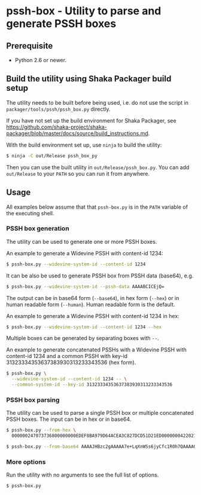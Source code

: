 pssh-box - Utility to parse and generate PSSH boxes
===================================================

## Prerequisite

- Python 2.6 or newer.

## Build the utility using Shaka Packager build setup

The utility needs to be built before being used, i.e. do not use the script in
`packager/tools/pssh/pssh_box.py` directly.

If you have not set up the build environment for Shaka Packager, see
https://github.com/shaka-project/shaka-packager/blob/master/docs/source/build_instructions.md.

With the build environment set up, use `ninja` to build the utility:

```bash
$ ninja -C out/Release pssh_box_py
```

Then you can use the built utility in `out/Release/pssh_box.py`. You can add
`out/Release` to your `PATH` so you can run it from anywhere.

## Usage

All examples below assume that that `pssh-box.py` is in the `PATH` variable of
the executing shell.

### PSSH box generation

The utility can be used to generate one or more PSSH boxes.

An example to generate a Widevine PSSH with content-id 1234:

```bash
$ pssh-box.py --widevine-system-id --content-id 1234
```

It can be also be used to generate PSSH box from PSSH data (base64), e.g.

```bash
$ pssh-box.py --widevine-system-id --pssh-data AAAABCICEjQ=
```

The output can be in base64 form (`--base64`), in hex form (`--hex`) or in human
readable form (`--human`). Human readable form is the default.

An example to generate a Widevine PSSH with content-id 1234 in hex:

```bash
$ pssh-box.py --widevine-system-id --content-id 1234 --hex
```

Multiple boxes can be generated by separating boxes with `--`.

An example to generate concatenated PSSHs with a Widevine PSSH with content-id
1234 and a common PSSH with key-id 31323334353637383930313233343536 (hex form).

```bash
$ pssh-box.py \
  --widevine-system-id --content-id 1234 -- \
  --common-system-id --key-id 31323334353637383930313233343536
```

### PSSH box parsing

The utility can be used to parse a single PSSH box or multiple concatenated PSSH
boxes. The input can be in hex or in base64.

```bash
$ pssh-box.py --from-hex \
  000000247073736800000000EDEF8BA979D64ACEA3C827DCD51D21ED0000000422021234
```

```bash
$ pssh-box.py --from-base64 AAAAJHBzc2gAAAAA7e+LqXnWSs6jyCfc1R0h7QAAAAQiAhI0
```

### More options

Run the utility with no arguments to see the full list of options.

```bash
$ pssh-box.py
```
